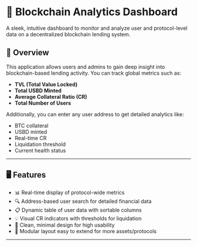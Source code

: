 # 🧠 Blockchain Analytics Dashboard

A sleek, intuitive dashboard to monitor and analyze user and protocol-level data on a decentralized blockchain lending system.

## 🚀 Overview

This application allows users and admins to gain deep insight into blockchain-based lending activity. You can track global metrics such as:

- **TVL (Total Value Locked)**
- **Total USBD Minted**
- **Average Collateral Ratio (CR)**
- **Total Number of Users**

Additionally, you can enter any user address to get detailed analytics like:

- BTC collateral
- USBD minted
- Real-time CR
- Liquidation threshold
- Current health status


---

## 🖥️ Features

- 📊 Real-time display of protocol-wide metrics
- 🔍 Address-based user search for detailed financial data
- 📋 Dynamic table of user data with sortable columns
- 💡 Visual CR indicators with thresholds for liquidation
- 🌙 Clean, minimal design for high usability
- 🧩 Modular layout easy to extend for more assets/protocols

---



